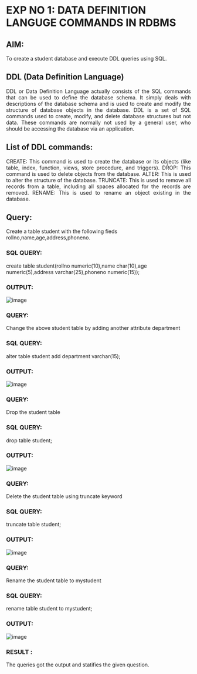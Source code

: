 # EXP NO 1: DATA DEFINITION LANGUGE COMMANDS IN RDBMS

## AIM:
To create a student database and execute DDL queries using SQL.


## DDL (Data Definition Language)
<div align="justify">
DDL or Data Definition Language actually consists of the SQL commands that can be used to define the database schema. It simply deals with descriptions of the database schema and is used to create and modify the structure of database objects in the database. DDL is a set of SQL commands used to create, modify, and delete database structures but not data. These commands are normally not used by a general user, who should be accessing the database via an application.
</div>
 
## List of DDL commands: 
<div align="justify">
CREATE: This command is used to create the database or its objects (like table, index, function, views, store procedure, and triggers).
DROP: This command is used to delete objects from the database.
ALTER: This is used to alter the structure of the database.
TRUNCATE: This is used to remove all records from a table, including all spaces allocated for the records are removed.
RENAME: This is used to rename an object existing in the database.
</div>

## Query:
Create a table student with the following fieds rollno,name,age,address,phoneno.

### SQL QUERY: 
create table student(rollno numeric(10),name char(10),age numeric(5),address varchar(25),phoneno numeric(15));

### OUTPUT:
![image](https://github.com/Brindha77/G2_DBMS/assets/118889143/728693e2-c052-41fa-bb2c-8e35b1a382c5)

### QUERY: 
Change the above student table by adding another attribute department
### SQL QUERY:
alter table student add department varchar(15);

### OUTPUT:
![image](https://github.com/Brindha77/G2_DBMS/assets/118889143/47f028ed-8cd4-450b-8b59-d234b317e39d)

### QUERY: 
Drop the student table
 
### SQL QUERY: 
drop table student;
### OUTPUT:
![image](https://github.com/Brindha77/G2_DBMS/assets/118889143/8032f4f9-c068-4eae-93c1-da89db122e78)

### QUERY:
Delete the student table using truncate keyword

### SQL QUERY: 
truncate table student;

### OUTPUT:
![image](https://github.com/Brindha77/G2_DBMS/assets/118889143/1e56affd-8ec9-43e6-80af-94f52b2d0c17)

### QUERY:
Rename the student table to mystudent

### SQL QUERY: 
rename table student to mystudent;

### OUTPUT:
![image](https://github.com/Brindha77/G2_DBMS/assets/118889143/0bd7e2ef-7238-45a4-81ea-13d6dda24a8a)
### RESULT :
The queries got the output and statifies the given question.
